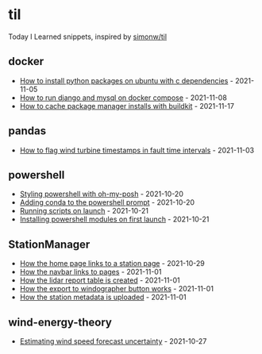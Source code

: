 # til
Today I Learned snippets, inspired by [simonw/til](https://github.com/simonw/til)

<!-- index starts -->
## docker

* [How to install python packages on ubuntu with c dependencies](https://github.com/rdmolony/til/blob/main/docker/how-to-install-python-packages-on-ubuntu-with-c-dependencies.md) - 2021-11-05
* [How to run django and mysql on docker compose](https://github.com/rdmolony/til/blob/main/docker/how-to-run-django-on-docker-compose.md) - 2021-11-08
* [How to cache package manager installs with buildkit](https://github.com/rdmolony/til/blob/main/docker/how-to-cache-package-manager-installs-with-buildkit.md) - 2021-11-17

## pandas

* [How to flag wind turbine timestamps in fault time intervals](https://github.com/rdmolony/til/blob/main/pandas/how-to-flag-wind-turbine-timestamps-in-fault-time-intervals.md) - 2021-11-03

## powershell

* [Styling powershell with oh-my-posh](https://github.com/rdmolony/til/blob/main/powershell/styling-powershell-with-oh-my-posh.md) - 2021-10-20
* [Adding conda to the powershell prompt](https://github.com/rdmolony/til/blob/main/powershell/adding-conda-to-the-powershell-profile.md) - 2021-10-20
* [Running scripts on launch](https://github.com/rdmolony/til/blob/main/powershell/running-scripts-on-launch.md) - 2021-10-21
* [Installing powershell modules on first launch](https://github.com/rdmolony/til/blob/main/powershell/installing-powershell-modules-on-first-launch.md) - 2021-10-21

## StationManager

* [How the home page links to a station page](https://github.com/rdmolony/til/blob/main/stationmanager/how-the-homepage-links-to-station-pages.md) - 2021-10-29
* [How the navbar links to pages](https://github.com/rdmolony/til/blob/main/stationmanager/how-the-navbar-links-to-pages.md) - 2021-11-01
* [How the lidar report table is created](https://github.com/rdmolony/til/blob/main/stationmanager/how-the-lidar-report-is-created.md) - 2021-11-01
* [How the export to windographer button works](https://github.com/rdmolony/til/blob/main/stationmanager/how-the-export-to-windographer-button-works.md) - 2021-11-01
* [How the station metadata is uploaded](https://github.com/rdmolony/til/blob/main/stationmanager/how-the-station-metadata-is-uploaded.md) - 2021-11-01

## wind-energy-theory

* [Estimating wind speed forecast uncertainty](https://github.com/rdmolony/til/blob/main/wind-energy-theory/estimating-wind-speed-forecast-uncertainty.md) - 2021-10-27
<!-- index ends -->

